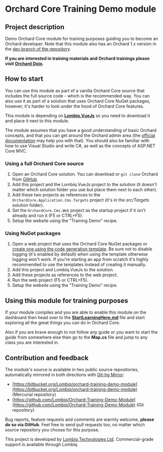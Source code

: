# Orchard Core Training Demo module



## Project description

Demo Orchard Core module for training purposes guiding you to become an Orchard developer. Note that this module also has an Orchard 1.x version in the [dev branch of the repository](https://github.com/Lombiq/Orchard-Training-Demo-Module/tree/dev).

**If you are interested in training materials and Orchard trainings please visit [Orchard Dojo](https://orcharddojo.net/).**


## How to start

You can use this module as part of a vanilla Orchard Core source that includes the full source code - which is the recommended way. You can also use it as part of a solution that uses Orchard Core NuGet packages, however, it's harder to look under the hood of Orchard Core features.

This module is depending on **[Lombiq.VueJs](https://github.com/Lombiq/Orchard-Vue.js)** so you need to download it and place it next to this module.

The module assumes that you have a good understanding of basic Orchard concepts, and that you can get around the Orchard admin area (the [official documentation](https://docs.orchardcore.net/en/dev/) may help you with that). You should also be familiar with how to use Visual Studio and write C#, as well as the concepts of ASP.NET Core MVC.


### Using a full Orchard Core source

1. Open an Orchard Core solution. You can download or `git clone` Orchard from [GitHub](https://github.com/OrchardCMS/OrchardCore/).
2. Add this project and the Lombiq.VueJs project to the solution (it doesn't matter which solution folder you use but place them next to each other).
3. Add these two projects as references to the `OrchardCore.Application.Cms.Targets` project (it's in the *src/Targets* solution folder).
4. Set the `OrchardCore.Cms.Web` project as the startup project if it isn't already and run it (F5 or CTRL+F5).
5. Setup the website using the "Training Demo" recipe.


### Using NuGet packages

1. Open a web project that uses the Orchard Core NuGet packages or [create one using the code generation template](https://docs.orchardcore.net/en/dev/docs/getting-started/templates/#generate-an-orchard-cms-web-application). Be sure not to disable logging (it's enabled by default) when using the template otherwise logging won't work. If you're starting an app from scratch it's highly recommended to use the templates instead of creating it manually.
2. Add this project and Lombiq.VueJs to the solution.
3. Add these projects as references to the web project.
4. Run the web project (F5 or CTRL+F5).
5. Setup the website using the "Training Demo" recipe.


## Using this module for training purposes

If your module compiles and you are able to enable this module on the dashboard then head over to the **[StartLearningHere.md](StartLearningHere.md)** file and start exploring all the great things you can do in Orchard Core.

Also if you are brave enough to not follow any guide or you want to start the guide from somewhere else then go to the **Map.cs** file and jump to any class you are interested in.


## Contribution and feedback

The module's source is available in two public source repositories, automatically mirrored in both directions with [Git-hg Mirror](https://githgmirror.com):

- [https://bitbucket.org/Lombiq/orchard-training-demo-module](https://bitbucket.org/Lombiq/orchard-training-demo-module) (Mercurial repository)
- [https://github.com/Lombiq/Orchard-Training-Demo-Module](https://github.com/Lombiq/Orchard-Training-Demo-Module) (Git repository)

Bug reports, feature requests and comments are warmly welcome, **please do so via GitHub**. Feel free to send pull requests too, no matter which source repository you choose for this purpose.

This project is developed by [Lombiq Technologies Ltd](https://lombiq.com/). Commercial-grade support is available through Lombiq.